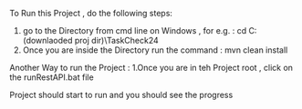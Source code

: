 To Run this Project , do the following steps:

1. go to the Directory from cmd line on Windows , for e.g. : cd C:(downlaoded proj dir)\TaskCheck24
2. Once you are inside the Directory run the command : mvn clean install

Another Way to run the Project :
1.Once you are in teh Project root , click on the runRestAPI.bat file

Project should start to run and you should see the progress
